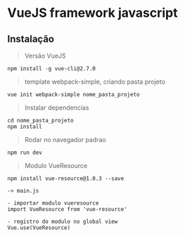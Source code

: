# VueJS framework javascript
## Instalação

>Versão VueJS
```
npm install -g vue-cli@2.7.0
```
> template webpack-simple, criando pasta projeto
```
vue init webpack-simple nome_pasta_projeto
```
> Instalar dependencias
```
cd nome_pasta_projeto
npm install
```
> Rodar no navegador padrao
```
npm run dev
```
>Modulo VueResource
```
npm install vue-resource@1.0.3 --save

-> main.js

- importar modulo vueresource
import VueResource from 'vue-resource'

- registro do modulo no global view
Vue.use(VueResource)
```
